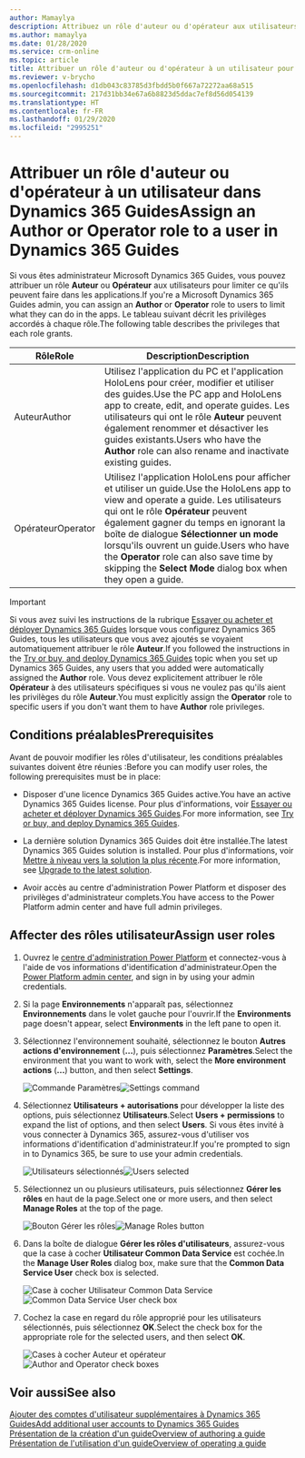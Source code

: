 ```yaml
---
author: Mamaylya
description: Attribuez un rôle d'auteur ou d'opérateur aux utilisateurs dans Microsoft Dynamics 365 Guides pour contrôler s'ils peuvent modifier et afficher des guides (rôle Auteur) ou simplement afficher des guides (rôle Opérateur).
ms.author: mamaylya
ms.date: 01/28/2020
ms.service: crm-online
ms.topic: article
title: Attribuer un rôle d'auteur ou d'opérateur à un utilisateur pour contrôler s'il peut créer un guide ou simplement l'afficher
ms.reviewer: v-brycho
ms.openlocfilehash: d1db043c83785d3fbdd5b0f667a72272aa68a515
ms.sourcegitcommit: 217d31bb34e67a6b8823d5ddac7ef8d56d054139
ms.translationtype: HT
ms.contentlocale: fr-FR
ms.lasthandoff: 01/29/2020
ms.locfileid: "2995251"
---
```

# <a name="assign-an-author-or-operator-role-to-a-user-in-dynamics-365-guides"></a><span data-ttu-id="f3ae5-103">Attribuer un rôle d'auteur ou d'opérateur à un utilisateur dans Dynamics 365 Guides</span><span class="sxs-lookup"><span data-stu-id="f3ae5-103">Assign an Author or Operator role to a user in Dynamics 365 Guides</span></span>

<span data-ttu-id="f3ae5-104">Si vous êtes administrateur Microsoft Dynamics 365 Guides, vous pouvez attribuer un rôle **Auteur** ou **Opérateur** aux utilisateurs pour limiter ce qu'ils peuvent faire dans les applications.</span><span class="sxs-lookup"><span data-stu-id="f3ae5-104">If you're a Microsoft Dynamics 365 Guides admin, you can assign an **Author** or **Operator** role to users to limit what they can do in the apps.</span></span> <span data-ttu-id="f3ae5-105">Le tableau suivant décrit les privilèges accordés à chaque rôle.</span><span class="sxs-lookup"><span data-stu-id="f3ae5-105">The following table describes the privileges that each role grants.</span></span>

| <span data-ttu-id="f3ae5-106">Rôle</span><span class="sxs-lookup"><span data-stu-id="f3ae5-106">Role</span></span> | <span data-ttu-id="f3ae5-107">Description</span><span class="sxs-lookup"><span data-stu-id="f3ae5-107">Description</span></span> |
|---|---|
| <span data-ttu-id="f3ae5-108">Auteur</span><span class="sxs-lookup"><span data-stu-id="f3ae5-108">Author</span></span> | <span data-ttu-id="f3ae5-109">Utilisez l'application du PC et l'application HoloLens pour créer, modifier et utiliser des guides.</span><span class="sxs-lookup"><span data-stu-id="f3ae5-109">Use the PC app and HoloLens app to create, edit, and operate guides.</span></span> <span data-ttu-id="f3ae5-110">Les utilisateurs qui ont le rôle **Auteur** peuvent également renommer et désactiver les guides existants.</span><span class="sxs-lookup"><span data-stu-id="f3ae5-110">Users who have the **Author** role can also rename and inactivate existing guides.</span></span> |
| <span data-ttu-id="f3ae5-111">Opérateur</span><span class="sxs-lookup"><span data-stu-id="f3ae5-111">Operator</span></span> | <span data-ttu-id="f3ae5-112">Utilisez l'application HoloLens pour afficher et utiliser un guide.</span><span class="sxs-lookup"><span data-stu-id="f3ae5-112">Use the HoloLens app to view and operate a guide.</span></span> <span data-ttu-id="f3ae5-113">Les utilisateurs qui ont le rôle **Opérateur** peuvent également gagner du temps en ignorant la boîte de dialogue **Sélectionner un mode** lorsqu'ils ouvrent un guide.</span><span class="sxs-lookup"><span data-stu-id="f3ae5-113">Users who have the **Operator** role can also save time by skipping the **Select Mode** dialog box when they open a guide.</span></span> |

> [!IMPORTANT]
> <span data-ttu-id="f3ae5-114">Si vous avez suivi les instructions de la rubrique [Essayer ou acheter et déployer Dynamics 365 Guides](setup.md) lorsque vous configurez Dynamics 365 Guides, tous les utilisateurs que vous avez ajoutés se voyaient automatiquement attribuer le rôle **Auteur**.</span><span class="sxs-lookup"><span data-stu-id="f3ae5-114">If you followed the instructions in the [Try or buy, and deploy Dynamics 365 Guides](setup.md) topic when you set up Dynamics 365 Guides, any users that you added were automatically assigned the **Author** role.</span></span> <span data-ttu-id="f3ae5-115">Vous devez explicitement attribuer le rôle **Opérateur** à des utilisateurs spécifiques si vous ne voulez pas qu'ils aient les privilèges du rôle **Auteur**.</span><span class="sxs-lookup"><span data-stu-id="f3ae5-115">You must explicitly assign the **Operator** role to specific users if you don't want them to have **Author** role privileges.</span></span>

## <a name="prerequisites"></a><span data-ttu-id="f3ae5-116">Conditions préalables</span><span class="sxs-lookup"><span data-stu-id="f3ae5-116">Prerequisites</span></span>

<span data-ttu-id="f3ae5-117">Avant de pouvoir modifier les rôles d'utilisateur, les conditions préalables suivantes doivent être réunies :</span><span class="sxs-lookup"><span data-stu-id="f3ae5-117">Before you can modify user roles, the following prerequisites must be in place:</span></span>

- <span data-ttu-id="f3ae5-118">Disposer d'une licence Dynamics 365 Guides active.</span><span class="sxs-lookup"><span data-stu-id="f3ae5-118">You have an active Dynamics 365 Guides license.</span></span> <span data-ttu-id="f3ae5-119">Pour plus d'informations, voir [Essayer ou acheter et déployer Dynamics 365 Guides](setup.md).</span><span class="sxs-lookup"><span data-stu-id="f3ae5-119">For more information, see [Try or buy, and deploy Dynamics 365 Guides](setup.md).</span></span>

- <span data-ttu-id="f3ae5-120">La dernière solution Dynamics 365 Guides doit être installée.</span><span class="sxs-lookup"><span data-stu-id="f3ae5-120">The latest Dynamics 365 Guides solution is installed.</span></span> <span data-ttu-id="f3ae5-121">Pour plus d'informations, voir [Mettre à niveau vers la solution la plus récente](upgrade.md).</span><span class="sxs-lookup"><span data-stu-id="f3ae5-121">For more information, see [Upgrade to the latest solution](upgrade.md).</span></span>

- <span data-ttu-id="f3ae5-122">Avoir accès au centre d'administration Power Platform et disposer des privilèges d'administrateur complets.</span><span class="sxs-lookup"><span data-stu-id="f3ae5-122">You have access to the Power Platform admin center and have full admin privileges.</span></span>

## <a name="assign-user-roles"></a><span data-ttu-id="f3ae5-123">Affecter des rôles utilisateur</span><span class="sxs-lookup"><span data-stu-id="f3ae5-123">Assign user roles</span></span>

1. <span data-ttu-id="f3ae5-124">Ouvrez le [centre d'administration Power Platform](https://admin.powerplatform.microsoft.com/environments) et connectez-vous à l'aide de vos informations d'identification d'administrateur.</span><span class="sxs-lookup"><span data-stu-id="f3ae5-124">Open the [Power Platform admin center](https://admin.powerplatform.microsoft.com/environments), and sign in by using your admin credentials.</span></span>

2. <span data-ttu-id="f3ae5-125">Si la page **Environnements** n'apparaît pas, sélectionnez **Environnements** dans le volet gauche pour l'ouvrir.</span><span class="sxs-lookup"><span data-stu-id="f3ae5-125">If the **Environments** page doesn't appear, select **Environments** in the left pane to open it.</span></span>

3. <span data-ttu-id="f3ae5-126">Sélectionnez l'environnement souhaité, sélectionnez le bouton **Autres actions d'environnement** (**...**), puis sélectionnez **Paramètres**.</span><span class="sxs-lookup"><span data-stu-id="f3ae5-126">Select the environment that you want to work with, select the **More environment actions** (**...**) button, and then select **Settings**.</span></span>

    <span data-ttu-id="f3ae5-127">![Commande Paramètres](media/environment-settings.PNG "Commande Paramètres")</span><span class="sxs-lookup"><span data-stu-id="f3ae5-127">![Settings command](media/environment-settings.PNG "Settings command")</span></span>

4. <span data-ttu-id="f3ae5-128">Sélectionnez **Utilisateurs + autorisations** pour développer la liste des options, puis sélectionnez **Utilisateurs**.</span><span class="sxs-lookup"><span data-stu-id="f3ae5-128">Select **Users + permissions** to expand the list of options, and then select **Users**.</span></span> <span data-ttu-id="f3ae5-129">Si vous êtes invité à vous connecter à Dynamics 365, assurez-vous d'utiliser vos informations d'identification d'administrateur.</span><span class="sxs-lookup"><span data-stu-id="f3ae5-129">If you're prompted to sign in to Dynamics 365, be sure to use your admin credentials.</span></span>

    <span data-ttu-id="f3ae5-130">![Utilisateurs sélectionnés](media/users-setting.PNG "Utilisateurs sélectionnés")</span><span class="sxs-lookup"><span data-stu-id="f3ae5-130">![Users selected](media/users-setting.PNG "Users selected")</span></span>

5. <span data-ttu-id="f3ae5-131">Sélectionnez un ou plusieurs utilisateurs, puis sélectionnez **Gérer les rôles** en haut de la page.</span><span class="sxs-lookup"><span data-stu-id="f3ae5-131">Select one or more users, and then select **Manage Roles** at the top of the page.</span></span>

    <span data-ttu-id="f3ae5-132">![Bouton Gérer les rôles](media/select-manage-roles.PNG "Bouton Gérer les rôles")</span><span class="sxs-lookup"><span data-stu-id="f3ae5-132">![Manage Roles button](media/select-manage-roles.PNG "Manage Roles button")</span></span>

6. <span data-ttu-id="f3ae5-133">Dans la boîte de dialogue **Gérer les rôles d'utilisateurs**, assurez-vous que la case à cocher **Utilisateur Common Data Service** est cochée.</span><span class="sxs-lookup"><span data-stu-id="f3ae5-133">In the **Manage User Roles** dialog box, make sure that the **Common Data Service User** check box is selected.</span></span>

    <span data-ttu-id="f3ae5-134">![Case à cocher Utilisateur Common Data Service](media/common-data-service-user.PNG "Case à cocher Utilisateur Common Data Service")</span><span class="sxs-lookup"><span data-stu-id="f3ae5-134">![Common Data Service User check box](media/common-data-service-user.PNG "Common Data Service User check box")</span></span>

7. <span data-ttu-id="f3ae5-135">Cochez la case en regard du rôle approprié pour les utilisateurs sélectionnés, puis sélectionnez **OK**.</span><span class="sxs-lookup"><span data-stu-id="f3ae5-135">Select the check box for the appropriate role for the selected users, and then select **OK**.</span></span>

    <span data-ttu-id="f3ae5-136">![Cases à cocher Auteur et opérateur](media/select-role.PNG "Cases à cocher Auteur et opérateur")</span><span class="sxs-lookup"><span data-stu-id="f3ae5-136">![Author and Operator check boxes](media/select-role.PNG "Author and Operator check boxes")</span></span>

## <a name="see-also"></a><span data-ttu-id="f3ae5-137">Voir aussi</span><span class="sxs-lookup"><span data-stu-id="f3ae5-137">See also</span></span>

[<span data-ttu-id="f3ae5-138">Ajouter des comptes d'utilisateur supplémentaires à Dynamics 365 Guides</span><span class="sxs-lookup"><span data-stu-id="f3ae5-138">Add additional user accounts to Dynamics 365 Guides</span></span>](add-users.md)<br>
[<span data-ttu-id="f3ae5-139">Présentation de la création d'un guide</span><span class="sxs-lookup"><span data-stu-id="f3ae5-139">Overview of authoring a guide</span></span>](authoring-overview.md)<br>
[<span data-ttu-id="f3ae5-140">Présentation de l'utilisation d'un guide</span><span class="sxs-lookup"><span data-stu-id="f3ae5-140">Overview of operating a guide</span></span>](operator-overview.md)
